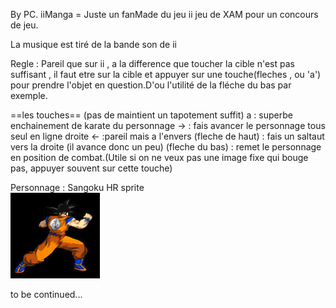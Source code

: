 By PC.
iiManga = Juste un fanMade du jeu ii jeu de XAM pour un concours de jeu.

La musique est tiré de la bande son de ii

Regle : Pareil que sur ii , a la difference que toucher la cible n'est pas suffisant , il faut etre sur la cible et appuyer sur une touche(fleches , ou 'a') pour prendre l'objet en question.D'ou l'utilité de la fléche du bas par exemple.

==les touches==
(pas de maintient un tapotement suffit)
a : superbe enchainement de karate du personnage
-> : fais avancer le personnage tous seul en ligne droite
<- :pareil mais a l'envers
(fleche de haut) : fais un saltaut vers la droite (il avance donc un peu)
(fleche du bas) : remet le personnage en position de combat.(Utile si on ne veux pas une image fixe qui bouge pas, appuyer souvent sur cette touche)

Personnage : Sangoku HR sprite 
</br>
<img src ="HR/po11.jpg">

	
to be continued...

